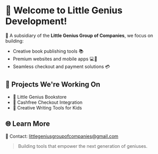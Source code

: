 # 👋 Welcome to Little Genius Development!

🚀 A subsidiary of the **Little Genius Group of Companies**, we focus on building:
- Creative book publishing tools 📚
- Premium websites and mobile apps 💻📱
- Seamless checkout and payment solutions 💳

## 📌 Projects We're Working On
- 📘 Little Genius Bookstore
- 🛒 Cashfree Checkout Integration
- 🧠 Creative Writing Tools for Kids

## 🌐 Learn More
📧 Contact: littlegeniusgroupofcompanies@gmail.com

> Building tools that empower the next generation of geniuses.
